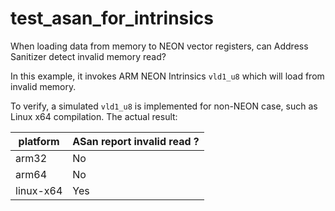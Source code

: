 # test_asan_for_intrinsics

When loading data from memory to NEON vector registers, can Address Sanitizer detect invalid memory read?

In this example, it invokes ARM NEON Intrinsics `vld1_u8` which will load from invalid memory.

To verify, a simulated `vld1_u8` is implemented for non-NEON case, such as Linux x64 compilation. The actual result:

| platform | ASan report invalid read ? |
| -------- | -------------------------- |
| arm32    | No |
| arm64    | No |
| linux-x64 | Yes |